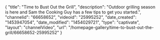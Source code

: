 {
    "title": "Time to Bust Out the Grill",
    "description": "Outdoor grilling season is here and Sam the Cooking Guy has a few tips to get you started.",
    "channelid": "66658652",
    "videoid": "25995252",
    "date_created": "1453947054",
    "date_modified": "1454029721",
    "type": "captivate",
    "layout": "channelVideo",
    "url": "\/homepage-gallery\/time-to-bust-out-the-grill\/66658652-25995252"
}